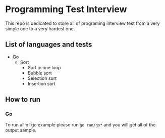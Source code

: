 # Programming Test Interview

This repo is dedicated to store all of programing interview test from a very simple one to a very hardest one.

## List of languages and tests

- Go
  - Sort
    - Sort in one loop
    - Bubble sort
    - Selection sort
    - Insertion sort

## How to run

### Go

To run all of go example please run `go run/go*` and you will get all of the output sample.